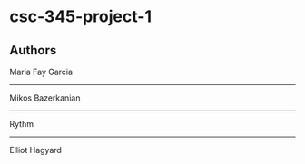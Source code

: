 # csc-345-project-1

## Authors
Maria Fay Garcia
***
Mikos Bazerkanian
***
Rythm
***
Elliot Hagyard
